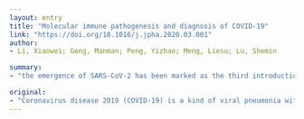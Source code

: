 ```yaml
---
layout: entry
title: "Molecular immune pathogenesis and diagnosis of COVID-19"
link: "https://doi.org/10.1016/j.jpha.2020.03.001"
author:
- Li, Xiaowei; Geng, Manman; Peng, Yizhao; Meng, Liesu; Lu, Shemin

summary:
- "the emergence of SARS-CoV-2 has been marked as the third introduction of a highly pathogenic coronavirus into the human population in the twenty-first century. In this minireview, we discuss current knowledge of molecular immune pathogenesis, diagnosis and treatment of COVID-19. We provide a brief introduction of the general features of the virus and discuss current understanding of the disease. This may be helpful in offering novel insights and potential therapeutic targets for combating the infection. The outbreak is caused by severe acute respiratory syndrome coronanavirus 2 is the third in the 20th century after the severe. pathogenic."

original:
- "Coronavirus disease 2019 (COVID-19) is a kind of viral pneumonia with an unusual outbreak in Wuhan, China, in December 2019, which is caused by severe acute respiratory syndrome coronavirus 2 (SARS-CoV-2). The emergence of SARS-CoV-2 has been marked as the third introduction of a highly pathogenic coronavirus into the human population after the severe acute respiratory syndrome coronavirus (SARS-CoV) and the Middle East respiratory syndrome coronavirus (MERS-CoV) in the twenty-first century. In this minireview, we provide a brief introduction of the general features of SARS-CoV-2 and discuss current knowledge of molecular immune pathogenesis, diagnosis and treatment of COVID-19 on the base of the present understanding of SARS-CoV and MERS-CoV infections, which may be helpful in offering novel insights and potential therapeutic targets for combating the SARS-CoV-2 infection."
---
```


